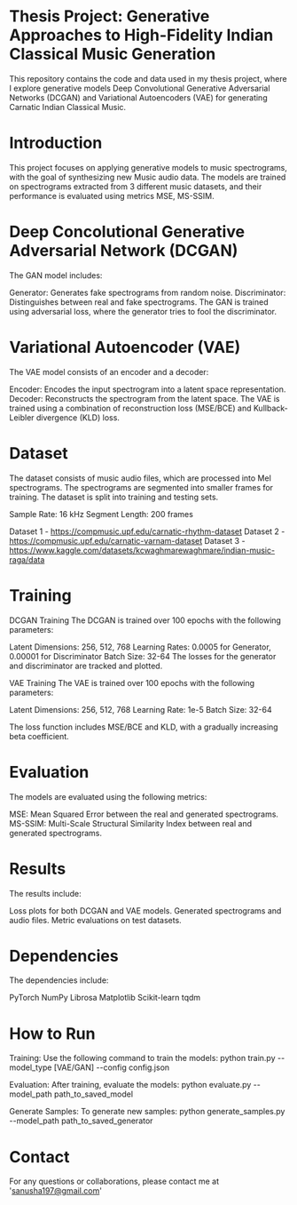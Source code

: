 # Thesis Project: Generative Approaches to High-Fidelity Indian Classical Music Generation

This repository contains the code and data used in my thesis project, where I explore generative models Deep Convolutional Generative Adversarial Networks (DCGAN) and Variational Autoencoders (VAE) for generating Carnatic Indian Classical Music.

# Introduction
This project focuses on applying generative models to music spectrograms, with the goal of synthesizing new Music audio data. The models are trained on spectrograms extracted from 3 different music datasets, and their performance is evaluated using metrics MSE, MS-SSIM.

# Deep Concolutional Generative Adversarial Network (DCGAN)
The GAN model includes:

Generator: Generates fake spectrograms from random noise.
Discriminator: Distinguishes between real and fake spectrograms.
The GAN is trained using adversarial loss, where the generator tries to fool the discriminator.

# Variational Autoencoder (VAE)
The VAE model consists of an encoder and a decoder:

Encoder: Encodes the input spectrogram into a latent space representation.
Decoder: Reconstructs the spectrogram from the latent space.
The VAE is trained using a combination of reconstruction loss (MSE/BCE) and Kullback-Leibler divergence (KLD) loss.

# Dataset
The dataset consists of music audio files, which are processed into Mel spectrograms. The spectrograms are segmented into smaller frames for training. The dataset is split into training and testing sets.

Sample Rate: 16 kHz
Segment Length: 200 frames

Dataset 1 - https://compmusic.upf.edu/carnatic-rhythm-dataset
Dataset 2 - https://compmusic.upf.edu/carnatic-varnam-dataset
Dataset 3 - https://www.kaggle.com/datasets/kcwaghmarewaghmare/indian-music-raga/data

# Training

DCGAN Training
The DCGAN is trained over 100 epochs with the following parameters:

Latent Dimensions: 256, 512, 768
Learning Rates: 0.0005 for Generator, 0.00001 for Discriminator
Batch Size: 32-64
The losses for the generator and discriminator are tracked and plotted.

VAE Training
The VAE is trained over 100 epochs with the following parameters:

Latent Dimensions: 256, 512, 768
Learning Rate: 1e-5
Batch Size: 32-64

The loss function includes MSE/BCE and KLD, with a gradually increasing beta coefficient.

# Evaluation
The models are evaluated using the following metrics:

MSE: Mean Squared Error between the real and generated spectrograms.
MS-SSIM: Multi-Scale Structural Similarity Index between real and generated spectrograms.

# Results
The results include:

Loss plots for both DCGAN and VAE models.
Generated spectrograms and audio files.
Metric evaluations on test datasets.

# Dependencies
The dependencies include:

PyTorch
NumPy
Librosa
Matplotlib
Scikit-learn
tqdm

# How to Run
Training: Use the following command to train the models:
python train.py --model_type [VAE/GAN] --config config.json

Evaluation: After training, evaluate the models:
python evaluate.py --model_path path_to_saved_model

Generate Samples: To generate new samples:
python generate_samples.py --model_path path_to_saved_generator

# Contact
For any questions or collaborations, please contact me at
'sanusha197@gmail.com'
